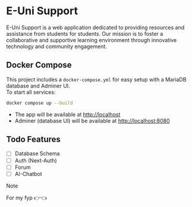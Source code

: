 # E-Uni Support

E-Uni Support is a web application dedicated to providing resources and assistance from students for students. Our mission is to foster a collaborative and supportive learning environment through innovative technology and community engagement.

## Docker Compose

This project includes a `docker-compose.yml` for easy setup with a MariaDB database and Adminer UI.  
To start all services:

```bash
docker compose up --build
```

- The app will be available at [http://localhost](http://localhost)
- Adminer (database UI) will be available at [http://localhost:8080](http://localhost:8080)

## Todo Features

- [ ] Database Schema
- [ ] Auth (Next-Auth)
- [ ] Forum
- [ ] AI-Chatbot

> [!NOTE]
> For my fyp 👉👈
